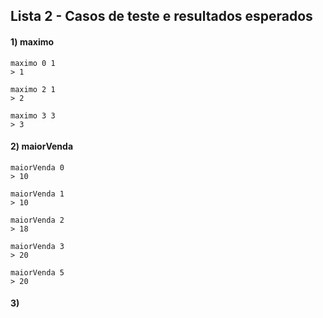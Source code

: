 ## Lista 2 - Casos de teste e resultados esperados


#### 1) maximo

    maximo 0 1
    > 1

    maximo 2 1
    > 2

    maximo 3 3
    > 3



#### 2) maiorVenda

    maiorVenda 0
    > 10

    maiorVenda 1
    > 10

    maiorVenda 2
    > 18

    maiorVenda 3
    > 20

    maiorVenda 5
    > 20


#### 3)
